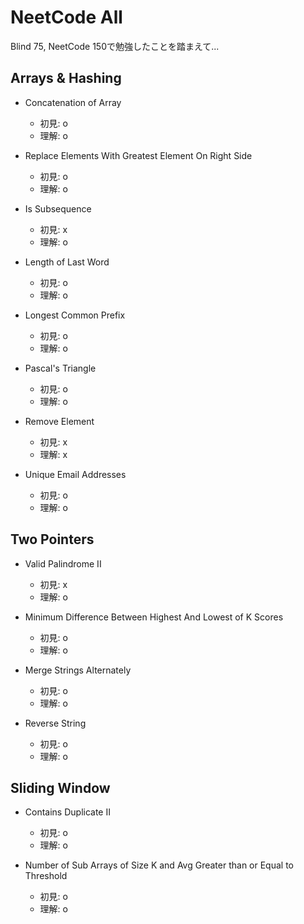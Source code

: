 # NeetCode All

Blind 75, NeetCode 150で勉強したことを踏まえて...

## Arrays & Hashing

- Concatenation of Array
    - 初見: o
    - 理解: o

- Replace Elements With Greatest Element On Right Side 
    - 初見: o
    - 理解: o

- Is Subsequence 
    - 初見: x
    - 理解: o

- Length of Last Word 
    - 初見: o
    - 理解: o

- Longest Common Prefix 
    - 初見: o
    - 理解: o

- Pascal's Triangle 
    - 初見: o
    - 理解: o

-  Remove Element
    - 初見: x
    - 理解: x

- Unique Email Addresses
    - 初見: o
    - 理解: o

## Two Pointers

- Valid Palindrome II
    - 初見: x
    - 理解: o

- Minimum Difference Between Highest And Lowest of K Scores 
    - 初見: o
    - 理解: o

- Merge Strings Alternately 
    - 初見: o
    - 理解: o

- Reverse String 
    - 初見: o
    - 理解: o

## Sliding Window 

- Contains Duplicate II
    - 初見: o
    - 理解: o

- Number of Sub Arrays of Size K and Avg Greater than or Equal to Threshold 
    - 初見: o
    - 理解: o
